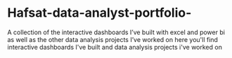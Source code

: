 # Hafsat-data-analyst-portfolio-
A collection of the interactive dashboards I’ve built with excel and power bi as well as the other data analysis projects I’ve worked on
here you'll find interactive dashboards I've built and data analysis projects i've worked on 
